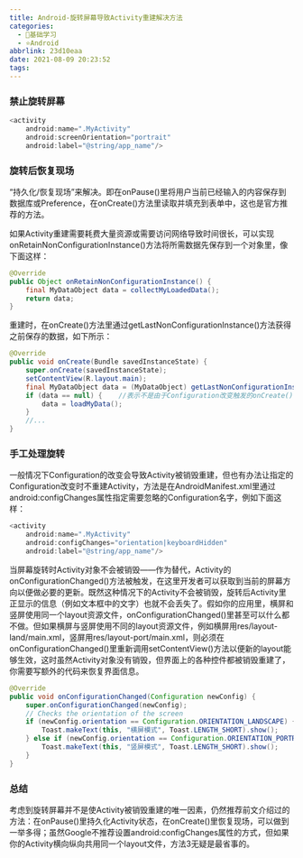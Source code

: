 ```yaml
---
title: Android-旋转屏幕导致Activity重建解决方法
categories:
  - 🌙基础学习
  - ⭐Android
abbrlink: 23d10eaa
date: 2021-08-09 20:23:52
tags:
---
```


### 禁止旋转屏幕

``` java
<activity
    android:name=".MyActivity"
    android:screenOrientation="portrait"
    android:label="@string/app_name"/>
```

### 旋转后恢复现场

“持久化/恢复现场”来解决。即在onPause()里将用户当前已经输入的内容保存到数据库或Preference，在onCreate()方法里读取并填充到表单中，这也是官方推荐的方法。

<!--more-->

如果Activity重建需要耗费大量资源或需要访问网络导致时间很长，可以实现onRetainNonConfigurationInstance()方法将所需数据先保存到一个对象里，像下面这样：

``` java
@Override
public Object onRetainNonConfigurationInstance() {
    final MyDataObject data = collectMyLoadedData();
    return data;
}
```

重建时，在onCreate()方法里通过getLastNonConfigurationInstance()方法获得之前保存的数据，如下所示：

``` java
@Override
public void onCreate(Bundle savedInstanceState) {
    super.onCreate(savedInstanceState);
    setContentView(R.layout.main);
    final MyDataObject data = (MyDataObject) getLastNonConfigurationInstance();
    if (data == null) {    //表示不是由于Configuration改变触发的onCreate()
        data = loadMyData();
    }
    //...
}
```

### 手工处理旋转

一般情况下Configuration的改变会导致Activity被销毁重建，但也有办法让指定的Configuration改变时不重建Activity，方法是在AndroidManifest.xml里通过android:configChanges属性指定需要忽略的Configuration名字，例如下面这样：

``` java
<activity
    android:name=".MyActivity"
    android:configChanges="orientation|keyboardHidden"
    android:label="@string/app_name"/>
```

当屏幕旋转时Activity对象不会被销毁——作为替代，Activity的onConfigurationChanged()方法被触发，在这里开发者可以获取到当前的屏幕方向以便做必要的更新。既然这种情况下的Activity不会被销毁，旋转后Activity里正显示的信息（例如文本框中的文字）也就不会丢失了。假如你的应用里，横屏和竖屏使用同一个layout资源文件，onConfigurationChanged()里甚至可以什么都不做。但如果横屏与竖屏使用不同的layout资源文件，例如横屏用res/layout-land/main.xml，竖屏用res/layout-port/main.xml，则必须在onConfigurationChanged()里重新调用setContentView()方法以便新的layout能够生效，这时虽然Activity对象没有销毁，但界面上的各种控件都被销毁重建了，你需要写额外的代码来恢复界面信息。

``` java
@Override
public void onConfigurationChanged(Configuration newConfig) {
    super.onConfigurationChanged(newConfig);
    // Checks the orientation of the screen
    if (newConfig.orientation == Configuration.ORIENTATION_LANDSCAPE) {
        Toast.makeText(this, "横屏模式", Toast.LENGTH_SHORT).show();
    } else if (newConfig.orientation == Configuration.ORIENTATION_PORTRAIT){
        Toast.makeText(this, "竖屏模式", Toast.LENGTH_SHORT).show();
    }
}
```

### 总结

考虑到旋转屏幕并不是使Activity被销毁重建的唯一因素，仍然推荐前文介绍过的方法：在onPause()里持久化Activity状态，在onCreate()里恢复现场，可以做到一举多得；虽然Google不推荐设置android:configChanges属性的方式，但如果你的Activity横向纵向共用同一个layout文件，方法3无疑是最省事的。
